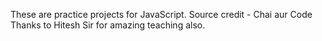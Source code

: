 These are practice projects for JavaScript.
Source credit - Chai aur Code
Thanks to Hitesh Sir for amazing teaching also.
